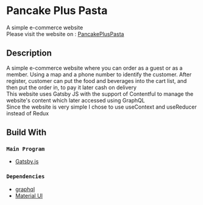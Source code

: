 
# Pancake Plus Pasta

A simple e-commerce website\
Please visit the website on : [PancakePlusPasta](https://pancakepluspasta.netlify.app/)

## Description

 A simple e-commerce website where you can order as a guest or as a member. Using a map and a phone number to identify the customer. After register, customer can put the food and beverages into the cart list, and then put the order in, to pay it later cash on delivery\
 This website uses Gatsby JS with the support of Contentful to manage the website's content which later accessed using GraphQL \
Since the website is very simple I chose to use useContext and useReducer instead of Redux

## Build With

### `Main Program`

* [Gatsby.js](https://www.gatsbyjs.com/)

### `Dependencies`

* [graphql](https://graphql.org/)
* [Material UI](https://mui.com/)






